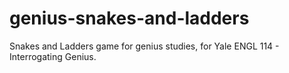 # genius-snakes-and-ladders
Snakes and Ladders game for genius studies, for Yale ENGL 114 - Interrogating Genius.
